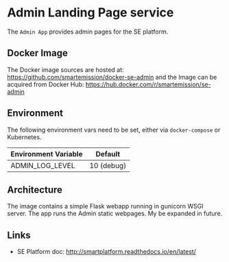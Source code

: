 # Admin Landing Page service

The `Admin App` provides admin pages for the SE platform.

## Docker Image

The Docker image sources are hosted at: https://github.com/smartemission/docker-se-admin
and the Image can be acquired from Docker Hub: https://hub.docker.com/r/smartemission/se-admin

## Environment

The following environment vars need to be set, either via `docker-compose` or
Kubernetes.

|Environment Variable|Default
|---|---
|ADMIN_LOG_LEVEL|10 (debug)

## Architecture

The image contains a simple Flask webapp running in gunicorn WSGI server.
The app runs the Admin static webpages. My be expanded in future.

## Links

* SE Platform doc: http://smartplatform.readthedocs.io/en/latest/
